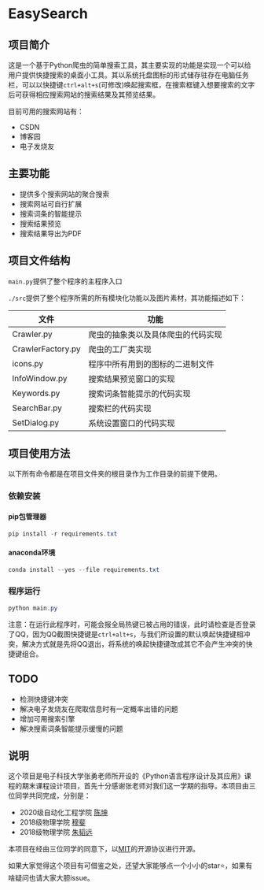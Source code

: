 # EasySearch

## 项目简介

这是一个基于Python爬虫的简单搜索工具，其主要实现的功能是实现一个可以给用户提供快捷搜索的桌面小工具。其以系统托盘图标的形式储存驻存在电脑任务栏，可以以快捷键```ctrl+alt+s```(可修改)唤起搜索框，在搜索框键入想要搜索的文字后可获得相应搜索网站的搜索结果及其预览结果。

目前可用的搜索网站有：

* CSDN
* 博客园
* 电子发烧友

## 主要功能

* 提供多个搜索网站的聚合搜索
* 搜索网站可自行扩展
* 搜索词条的智能提示
* 搜索结果预览
* 搜索结果导出为PDF

## 项目文件结构

```main.py```提供了整个程序的主程序入口

```./src```提供了整个程序所需的所有模块化功能以及图片素材，其功能描述如下：

| 文件              | 功能                               |
| ----------------- | ---------------------------------- |
| Crawler.py        | 爬虫的抽象类以及具体爬虫的代码实现 |
| CrawlerFactory.py | 爬虫的工厂类实现                   |
| icons.py          | 程序中所有用到的图标的二进制文件   |
| InfoWindow.py     | 搜索结果预览窗口的实现             |
| Keywords.py       | 搜索词条智能提示的代码实现         |
| SearchBar.py      | 搜索栏的代码实现                   |
| SetDialog.py      | 系统设置窗口的代码实现             |

## 项目使用方法

以下所有命令都是在项目文件夹的根目录作为工作目录的前提下使用。

### 依赖安装

#### pip包管理器

```powershell
pip install -r requirements.txt
```

#### anaconda环境

```powershell
conda install --yes --file requirements.txt
```

### 程序运行

```powershell
python main.py
```

注意：在运行此程序时，可能会报全局热键已被占用的错误，此时请检查是否登录了QQ，因为QQ截图快捷键是```ctrl+alt+s```，与我们所设置的默认唤起快捷键相冲突，解决方式就是先将QQ退出，将系统的唤起快捷键改成其它不会产生冲突的快捷键组合。

## TODO

* 检测快捷键冲突
* 解决电子发烧友在爬取信息时有一定概率出错的问题
* 增加可用搜索引擎
* 解决搜索词条智能提示缓慢的问题

## 说明

这个项目是电子科技大学张勇老师所开设的《Python语言程序设计及其应用》课程的期末课程设计项目，首先十分感谢张老师对我们这一学期的指导。本项目由三位同学共同完成，分别是：

* 2020级自动化工程学院  [陈坤](https://github.com/TheCoderChen)
* 2018级物理学院  [穆斐](https://github.com/Rorschach1234)
* 2018级物理学院  [朱韬远](https://github.com/Zhu-Taoyuan)

本项目在经由三位同学的同意下，以[MIT](./LICENSE)的开源协议进行开源。

如果大家觉得这个项目有可借鉴之处，还望大家能够点一个小小的star:star:，如果有啥疑问也请大家大胆issue。

